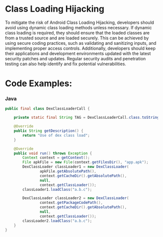 
# Class Loading Hijacking

To mitigate the risk of Android Class Loading Hijacking, developers should avoid using dynamic class loading methods unless necessary. If dynamic class loading is required, they should ensure that the loaded classes are from a trusted source and are loaded securely. This can be achieved by using secure coding practices, such as validating and sanitizing inputs, and implementing proper access controls. Additionally, developers should keep their applications and development environments updated with the latest security patches and updates. Regular security audits and penetration testing can also help identify and fix potential vulnerabilities.

# Code Examples:


### Java

```java
public final class DexClassLoaderCall {

    private static final String TAG = DexClassLoaderCall.class.toString();

    @Override
    public String getDescription() {
        return "Use of dex class load";
    }

    @Override
    public void run() throws Exception {
        Context context = getContext(); 
        File apkFile = new File(context.getFilesDir(), "app.apk");
        DexClassLoader classLoader1 = new DexClassLoader(
                apkFile.getAbsolutePath(),
                context.getCacheDir().getAbsolutePath(),
                null,
                context.getClassLoader());
        classLoader1.loadClass("a.b.c");

        DexClassLoader classLoader2 = new DexClassLoader(
                context.getPackageCodePath(),
                context.getCacheDir().getAbsolutePath(),
                null,
                context.getClassLoader());
        classLoader2.loadClass("a.b.c");
    }
}

```
